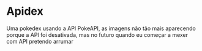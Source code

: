 # Apidex

Uma pokedex usando a API PokeAPI, as imagens não tão mais aparecendo porque a API foi desativada, mas no futuro quando eu começar a mexer com API pretendo arrumar
